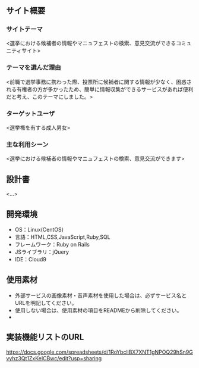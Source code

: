 # <koumuinexaminfo>

## サイト概要
### サイトテーマ
<選挙における候補者の情報やマニュフェストの検索、意見交流ができるコミュニティサイト>

### テーマを選んだ理由
<前職で選挙事務に携わった際、投票所に候補者に関する情報が少なく、困惑される有権者の方が多かったため、簡単に情報収集ができるサービスがあれば便利だと考え、このテーマにしました。>

### ターゲットユーザ
<選挙権を有する成人男女>

### 主な利用シーン
<選挙における候補者の情報やマニュフェストの検索、意見交流ができます>

## 設計書
<...>

## 開発環境
- OS：Linux(CentOS)
- 言語：HTML,CSS,JavaScript,Ruby,SQL
- フレームワーク：Ruby on Rails
- JSライブラリ：jQuery
- IDE：Cloud9

## 使用素材
- 外部サービスの画像素材・音声素材を使用した場合は、必ずサービス名とURLを明記してください。
- 使用しない場合は、使用素材の項目をREADMEから削除してください。
-
## 実装機能リストのURL
https://docs.google.com/spreadsheets/d/1RoYbcliBX7XNT1gNPOQ29hSn9Gvyhz3Qt1ZxKeICBwc/edit?usp=sharing